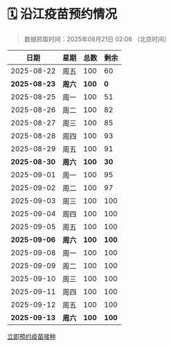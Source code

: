# 🗓️ 沿江疫苗预约情况

> 数据抓取时间：2025年08月21日 02:06 （北京时间）

| 日期 | 星期 | 总数 | 剩余 |
|------|------|------|------|
| 2025-08-22 | 周五 | 100 | 60 |
| **2025-08-23** | **周六** | **100** | **0** |
| 2025-08-25 | 周一 | 100 | 51 |
| 2025-08-26 | 周二 | 100 | 82 |
| 2025-08-27 | 周三 | 100 | 85 |
| 2025-08-28 | 周四 | 100 | 93 |
| 2025-08-29 | 周五 | 100 | 91 |
| **2025-08-30** | **周六** | **100** | **30** |
| 2025-09-01 | 周一 | 100 | 95 |
| 2025-09-02 | 周二 | 100 | 97 |
| 2025-09-03 | 周三 | 100 | 100 |
| 2025-09-04 | 周四 | 100 | 100 |
| 2025-09-05 | 周五 | 100 | 100 |
| **2025-09-06** | **周六** | **100** | **100** |
| 2025-09-08 | 周一 | 100 | 100 |
| 2025-09-09 | 周二 | 100 | 100 |
| 2025-09-10 | 周三 | 100 | 100 |
| 2025-09-11 | 周四 | 100 | 100 |
| 2025-09-12 | 周五 | 100 | 100 |
| **2025-09-13** | **周六** | **100** | **100** |


<div class="button-container">
<a class="btn" href="http://yfzweb.ishequ.net/#/login" target="_blank">立即预约疫苗接种</a>
</div>
